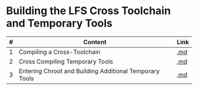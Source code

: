 <!-- prettier-ignore-start -->
# Building the LFS Cross Toolchain and Temporary Tools

\# | Content | Link
-- | -- | --
1 | Compiling a Cross-Toolchain | [.md](https://github.com/bhupendpatil/Practice/blob/master/Linux/Building%20the%20LFS%20Cross%20Toolchain%20and%20Temporary%20Tools/Compiling%20a%20Cross-Toolchain.md)
2 | Cross Compiling Temporary Tools | [.md](https://github.com/bhupendpatil/Practice/blob/master/Linux/Building%20the%20LFS%20Cross%20Toolchain%20and%20Temporary%20Tools/Cross%20Compiling%20Temporary%20Tools.md)
3 | Entering Chroot and Building Additional Temporary Tools | [.md](https://github.com/bhupendpatil/Practice/blob/master/Linux/Building%20the%20LFS%20Cross%20Toolchain%20and%20Temporary%20Tools/Entering%20Chroot%20and%20Building%20Additional%20Temporary%20Tools.md)

<!-- prettier-ignore-end -->